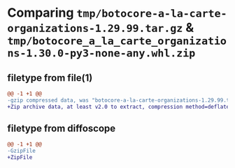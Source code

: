 # Comparing `tmp/botocore-a-la-carte-organizations-1.29.99.tar.gz` & `tmp/botocore_a_la_carte_organizations-1.30.0-py3-none-any.whl.zip`

## filetype from file(1)

```diff
@@ -1 +1 @@
-gzip compressed data, was "botocore-a-la-carte-organizations-1.29.99.tar", last modified: Sat Mar 25 01:22:55 2023, max compression
+Zip archive data, at least v2.0 to extract, compression method=deflate
```

## filetype from diffoscope

```diff
@@ -1 +1 @@
-GzipFile
+ZipFile
```


